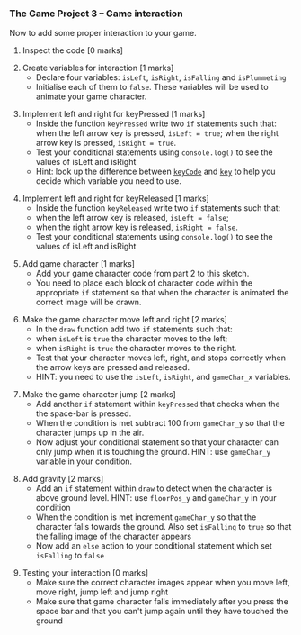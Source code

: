 ### The Game Project 3 – Game interaction

Now to add some proper interaction to your game.

1. Inspect the code [0 marks]
<!--done-->
2. Create variables for interaction [1 marks]
	- Declare four variables: `isLeft`, `isRight`, `isFalling` and `isPlummeting`
	- Initialise each of them to `false`. These variables will be used to animate your game
	 character.
<!--done-->

3. Implement left and right for keyPressed [1 marks]
	- Inside the function `keyPressed` write two `if` statements such that:
		when the left arrow key is pressed, `isLeft = true`;
		when the right arrow key is pressed, `isRight = true`.
	- Test your conditional statements  using `console.log()` to see the values of
		isLeft and isRight
	- Hint: look up the difference between
		[`keyCode`](https://p5js.org/reference/#/p5/keyCode) and
		[`key`](https://p5js.org/reference/#/p5/key) to help you decide
		which variable you need to use.
<!--done-->
4. Implement left and right for keyReleased [1 marks]
	- Inside the function `keyReleased` write two `if` statements such that:
	- when the left arrow key is released, `isLeft = false`;
	- when the right arrow key is released, `isRight = false`.
	- Test your conditional statements  using `console.log()` to see the values of
		isLeft and isRight
<!--done-->
5. Add game character [1 marks]
	- Add your game character code from part 2 to this sketch.
	- You need to place each block of character code within the appropriate
	`if` statement so that when the character is animated the correct
	image will be drawn.
<!--done-->
6. Make the game character move left and right [2 marks]
	- In the `draw` function add two `if` statements such that:
	- when `isLeft` is `true` the character moves to the left;
	- when `isRight` is `true` the character moves to the right.
	- Test that your character moves left, right, and stops correctly
		when the arrow keys are pressed and released.
	- HINT: you need to use the `isLeft`, `isRight`, and `gameChar_x`
		variables.
<!--done-->
7. Make the game character jump [2 marks]
	- Add another `if` statement within `keyPressed` that checks when the
	the space-bar is pressed.
	- When the condition is met subtract 100 from `gameChar_y` so that the character jumps up in the air.
	- Now adjust your conditional statement so that your character can only jump when
	it is touching the ground. HINT: use `gameChar_y` variable in your condition.
<!--done-->
8. Add gravity [2 marks]
	- Add an `if` statement within `draw` to detect when the character is above ground level.
	HINT: use `floorPos_y` and `gameChar_y` in your condition
	- When the condition is met increment `gameChar_y` so that the character falls towards the ground. Also set `isFalling` to `true` so that the falling image of the character appears
	- Now add an `else` action to your conditional statement which set `isFalling` to `false`
<!--done-->
9. Testing your interaction [0 marks]
	- Make sure the correct character images appear when you move left, move right, jump left and jump right
	- Make sure that game character falls immediately after you press the space bar and that you can't jump again until they have touched the ground
<!--done-->